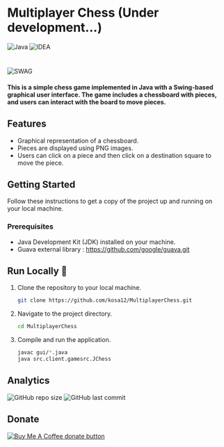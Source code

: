 
# Multiplayer Chess (Under development...)

![Java](https://img.shields.io/badge/Java-ED8B00?style=for-the-badge&logo=openjdk&logoColor=white)
![IDEA](https://img.shields.io/badge/IntelliJ_IDEA-000000.svg?style=for-the-badge&logo=intellij-idea&logoColor=white)
#
![SWAG](http://ForTheBadge.com/images/badges/built-with-swag.svg)


#### This is a simple chess game implemented in Java with a Swing-based graphical user interface. The game includes a chessboard with pieces, and users can interact with the board to move pieces.



## Features

- Graphical representation of a chessboard.
- Pieces are displayed using PNG images.
- Users can click on a piece and then click on a destination square to move the piece.

## Getting Started

Follow these instructions to get a copy of the project up and running on your local machine.

### Prerequisites

- Java Development Kit (JDK) installed on your machine.
- Guava external library : https://github.com/google/guava.git

## Run Locally 🥁
1. Clone the repository to your local machine.
   ```bash
   git clone https://github.com/kosa12/MultiplayerChess.git

2. Navigate to the project directory.
    ```bash
    cd MultiplayerChess

3. Compile and run the application.
    ```bash
    javac gui/*.java
    java src.client.gamesrc.JChess

## Analytics
![GitHub repo size](https://img.shields.io/github/repo-size/kosa12/MultiplayerChess?style=plastic)
![GitHub last commit](https://img.shields.io/github/last-commit/kosa12/MultiplayerChess?=red&style=plastic)

## Donate

<span class="badge-buymeacoffee">
<a href="https://ko-fi.com/kosamatyas" title="Donate to this project using Buy Me A Coffee"><img src="https://img.shields.io/badge/buy%20me%20a%20coffee-donate-yellow.svg" alt="Buy Me A Coffee donate button" /></a>
</span>
